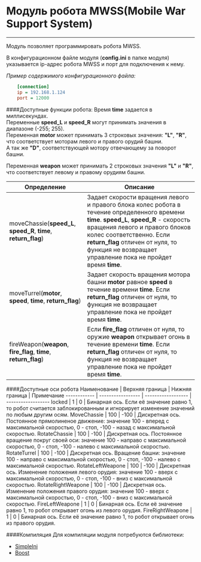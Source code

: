 # Модуль робота MWSS(Mobile War Support System)
-----------------------------
Модуль позволяет программировать робота MWSS.

В конфигурационном файле модуля (**config.ini** в папке модуля) указывается ip-адрес робота MWSS и порт для подключения к нему.

*Пример содержимого конфигурационного файла:*
```ini
    [connection]
    ip = 192.168.1.124
    port = 12000
```


####Доступные функции робота:
Время **time** задается в миллисекундах.<br>
Переменные **speed_L** и **speed_R** могут принимать значения в диапазоне (-255; 255).<br>
Переменная **motor** может принимать 3 строковых значения: **"L"**, **"R"**, что соответствует моторам левого и правого орудий башни.<br>
А так же **"D"**, соответствующей мотору отвечающему за поворот башни.<br>

Переменная **weapon** может принимать 2 строковых значения **"L"** и **"R"**, что соответствует левому и правому орудиям башни.<br> 


Определение  | Описание
------------  | -----------------  
moveChassie(**speed_L**, **speed_R**, **time**, **return_flag**)  | Задает скорости вращения левого и правого блока колес робота в течение определенного времени **time**. **speed_L**, **speed_R** - скорость вращения левого и правого блоков колес соответственно. Если **return_flag** отличен от нуля, то функция не возвращает управление пока не пройдет время **time**. 
moveTurrel(**motor**, **speed**, **time**, **return_flag**)  | Задает скорость вращения мотора башни **motor** равное **speed** в течение времени **time**. Если **return_flag** отличен от нуля, то функция не возвращает управление пока не пройдет время **time**.
fireWeapon(**weapon**, **fire_flag**, **time**, **return_flag**)  | Если **fire_flag** отличен от нуля, то оружие **weapon** открывает огонь в течение времени **time**. Если **return_flag** отличен от нуля, то функция не возвращает управление пока не пройдет время **time**.


####Доступные оси робота
Наименование  | Верхняя граница  | Нижняя граница  | Примечание
------------  | -----------------  | ------------------  | ------------------
locked  | 1  | 0  | Бинарная ось. Если её значение равно 1, то робот считается заблокированным и игнорирует изменение значений по любым другим осям.
MoveChassie | 100 | -100 | Дискретная ось. Постоянное прямолиненое движение: значение 100 - вперед с максимальной скоростью, 0 - стоп, -100 - назад с максимальной скоростью.
RotateChassie | 100 | -100 | Дискретная ось. Постоянное вращение покруг своей оси: значение 100 - направо с максимальной скоростью, 0 - стоп, -100 - налево с максимальной скоростью.
RotateTurrel | 100 | -100 | Дискретная ось. Вращение башни: значение 100 - направо с максимальной скоростью, 0 - стоп, -100 - налево с максимальной скоростью.
RotateLeftWeapone | 100 | -100 | Дискретная ось. Изменение положения левого орудия: значение 100 - вверх с максимальной скоростью, 0 - стоп, -100 - вниз с максимальной скоростью.
RotateRightWeapone | 100 | -100 | Дискретная ось. Изменение положения правого орудия: значение 100 - вверх с максимальной скоростью, 0 - стоп, -100 - вниз с максимальной скоростью.
FireLeftWeapone | 1 | 0 | Бинарная ось. Если её значение равно 1, то робот открывает огонь из левого орудия.
FireRightWeapone | 1 | 0 | Бинарная ось. Если её значение равно 1, то робот открывает огонь из правого орудия.


####Компиляция
Для компиляции модуля потребуются библиотеки:
- [SimpleIni](https://github.com/brofield/simpleini)
- [Boost](http://www.boost.org/)